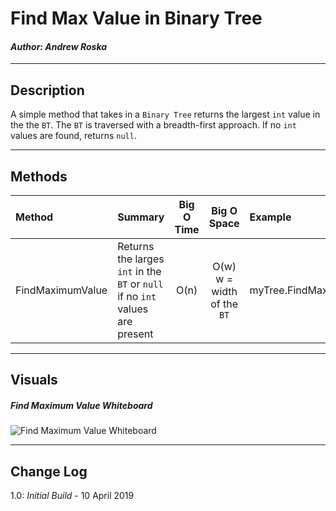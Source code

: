 # Find Max Value in Binary Tree
#### *Author: Andrew Roska*

------------------------------

## Description
A simple method that takes in a `Binary Tree` returns the largest `int` value in the the `BT`.  The `BT` is traversed with a breadth-first approach.  If no `int` values are found, returns `null`.

------------------------------

## Methods

| Method | Summary | Big O Time | Big O Space | Example | 
| :----------- | :----------- | :-------------: | :-------------: | :----------- |
| FindMaximumValue | Returns the larges `int` in the `BT` or `null` if no `int` values are present | O(n) | O(w) w = width of the `BT` | myTree.FindMaximumValue() |


------------------------------

## Visuals
##### Find Maximum Value Whiteboard
![Find Maximum Value Whiteboard](https://github.com/Roketsu86/data-structures-and-algorithms/blob/master/assets/MaxValueTree/FindMaximumValue-WB.jpg)

------------------------------

## Change Log
1.0: *Initial Build* - 10 April 2019


